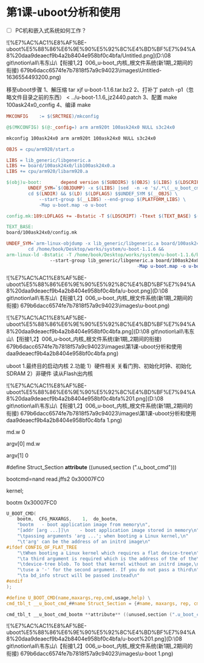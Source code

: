 # 第1课-uboot分析和使用

- [ ]  PC机和嵌入式系统如何工作？

![%E7%AC%AC1%E8%AF%BE-uboot%E5%88%86%E6%9E%90%E5%92%8C%E4%BD%BF%E7%94%A8%20daa9deaecf9b4a2b8404e958bf0c4bfa/Untitled.png](D:\08 git\notion\all\韦东山\【衔接1,2】006_u-boot_内核_根文件系统(新1期_2期间的衔接) 679b6dacc6574fe7b7818f57a9c94023\images\Untitled-1636554493200.png)

移至uboot步骤
1、解压缩 tar xjf u-boot-1.1.6.tar.bz2
2、打补丁 patch -p1（忽略文件目录之前的东西） < ../u-boot-1.1.6_jz2440.patch
3、配置 make 100ask24x0_config
4、编译 make

```makefile
MKCONFIG	:= $(SRCTREE)/mkconfig

@$(MKCONFIG) $(@:_config=) arm arm920t 100ask24x0 NULL s3c24x0

mkconfig 100ask24x0 arm arm920t 100ask24x0 NULL s3c24x0

OBJS = cpu/arm920/start.o

LIBS = lib_generic/libgeneric.a
LIBS += board/100ask24x0/lib100ask24x0.a
LIBS += cpu/arm920/libarm920.a

$(obj)u-boot:		depend version $(SUBDIRS) $(OBJS) $(LIBS) $(LDSCRIPT)
		UNDEF_SYM=`$(OBJDUMP) -x $(LIBS) |sed  -n -e 's/.*\(__u_boot_cmd_.*\)/-u\1/p'|sort|uniq`;\
		cd $(LNDIR) && $(LD) $(LDFLAGS) $$UNDEF_SYM $(__OBJS) \
			--start-group $(__LIBS) --end-group $(PLATFORM_LIBS) \
			-Map u-boot.map -o u-boot

config.mk:189:LDFLAGS += -Bstatic -T $(LDSCRIPT) -Ttext $(TEXT_BASE) $(PLATFORM_LDFLAGS)

TEXT_BASE:
board/100ask24x0/config.mk 

UNDEF_SYM=`arm-linux-objdump -x lib_generic/libgeneric.a board/100ask24x0/lib100ask24x0.a cpu/arm920t/libarm920t.a cpu/arm920t/s3c24x0/libs3c24x0.a lib_arm/libarm.a fs/cramfs/libcramfs.a fs/fat/libfat.a fs/fdos/libfdos.a fs/jffs2/libjffs2.a fs/reiserfs/libreiserfs.a fs/ext2/libext2fs.a net/libnet.a disk/libdisk.a rtc/librtc.a dtt/libdtt.a drivers/libdrivers.a drivers/nand/libnand.a drivers/nand_legacy/libnand_legacy.a drivers/usb/libusb.a drivers/sk98lin/libsk98lin.a common/libcommon.a |sed  -n -e 's/.*\(__u_boot_cmd_.*\)/-u\1/p'|sort|uniq`;\
        cd /home/book/Desktop/works/system/u-boot-1.1.6 && 
arm-linux-ld -Bstatic -T /home/book/Desktop/works/system/u-boot-1.1.6/board/100ask24x0/u-boot.lds -Ttext 0x33F80000  $UNDEF_SYM cpu/arm920t/start.o \
                --start-group lib_generic/libgeneric.a board/100ask24x0/lib100ask24x0.a cpu/arm920t/libarm920t.a cpu/arm920t/s3c24x0/libs3c24x0.a lib_arm/libarm.a fs/cramfs/libcramfs.a fs/fat/libfat.a fs/fdos/libfdos.a fs/jffs2/libjffs2.a fs/reiserfs/libreiserfs.a fs/ext2/libext2fs.a net/libnet.a disk/libdisk.a rtc/librtc.a dtt/libdtt.a drivers/libdrivers.a drivers/nand/libnand.a drivers/nand_legacy/libnand_legacy.a drivers/usb/libusb.a drivers/sk98lin/libsk98lin.a common/libcommon.a --end-group  \
												-Map u-boot.map -o u-boot
```

![%E7%AC%AC1%E8%AF%BE-uboot%E5%88%86%E6%9E%90%E5%92%8C%E4%BD%BF%E7%94%A8%20daa9deaecf9b4a2b8404e958bf0c4bfa/u-boot.png](D:\08 git\notion\all\韦东山\【衔接1,2】006_u-boot_内核_根文件系统(新1期_2期间的衔接) 679b6dacc6574fe7b7818f57a9c94023\images\u-boot.png)

![%E7%AC%AC1%E8%AF%BE-uboot%E5%88%86%E6%9E%90%E5%92%8C%E4%BD%BF%E7%94%A8%20daa9deaecf9b4a2b8404e958bf0c4bfa.png](D:\08 git\notion\all\韦东山\【衔接1,2】006_u-boot_内核_根文件系统(新1期_2期间的衔接) 679b6dacc6574fe7b7818f57a9c94023\images\第1课-uboot分析和使用 daa9deaecf9b4a2b8404e958bf0c4bfa.png)

uboot
1.最终目的启动内核
2.功能
    1）硬件相关
         关看门狗、初始化时钟、初始化SDRAM
    2）非硬件
       读从Flash出内核

![%E7%AC%AC1%E8%AF%BE-uboot%E5%88%86%E6%9E%90%E5%92%8C%E4%BD%BF%E7%94%A8%20daa9deaecf9b4a2b8404e958bf0c4bfa%201.png](D:\08 git\notion\all\韦东山\【衔接1,2】006_u-boot_内核_根文件系统(新1期_2期间的衔接) 679b6dacc6574fe7b7818f57a9c94023\images\第1课-uboot分析和使用 daa9deaecf9b4a2b8404e958bf0c4bfa 1.png)

md.w 0

argv[0] md.w

argv[1] 0

#define Struct_Section **attribute** ((unused,section (".u_boot_cmd")))

bootcmd=nand read.jffs2 0x30007FC0 

kernel;

bootm 0x30007FC0

```c
U_BOOT_CMD(
 	bootm,	CFG_MAXARGS,	1,	do_bootm,
 	"bootm   - boot application image from memory\n",
 	"[addr [arg ...]]\n    - boot application image stored in memory\n"
 	"\tpassing arguments 'arg ...'; when booting a Linux kernel,\n"
 	"\t'arg' can be the address of an initrd image\n"
#ifdef CONFIG_OF_FLAT_TREE
	"\tWhen booting a Linux kernel which requires a flat device-tree\n"
	"\ta third argument is required which is the address of the of the\n"
	"\tdevice-tree blob. To boot that kernel without an initrd image,\n"
	"\tuse a '-' for the second argument. If you do not pass a third\n"
	"\ta bd_info struct will be passed instead\n"
#endif
);

#define U_BOOT_CMD(name,maxargs,rep,cmd,usage,help) \
cmd_tbl_t __u_boot_cmd_##name Struct_Section = {#name, maxargs, rep, cmd, usage, help}

cmd_tbl_t __u_boot_cmd_bootm **attribute** ((unused,section (".u_boot_cmd"))) = {#name, maxargs, rep, cmd, usage, help}

```

![%E7%AC%AC1%E8%AF%BE-uboot%E5%88%86%E6%9E%90%E5%92%8C%E4%BD%BF%E7%94%A8%20daa9deaecf9b4a2b8404e958bf0c4bfa/u-boot%201.png](D:\08 git\notion\all\韦东山\【衔接1,2】006_u-boot_内核_根文件系统(新1期_2期间的衔接) 679b6dacc6574fe7b7818f57a9c94023\images\u-boot 1.png)